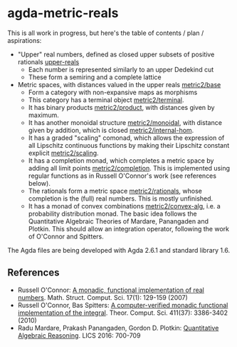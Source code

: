 # agda-metric-reals

This is all work in progress, but here's the table of contents / plan / aspirations:

- "Upper" real numbers, defined as closed upper subsets of positive rationals [upper-reals](upper-reals.agda)
  - Each number is represented similarly to an upper Dedekind cut
  - These form a semiring and a complete lattice
- Metric spaces, with distances valued in the upper reals [metric2/base](metric2/base.agda)
  - Form a category with non-expansive maps as morphisms
  - This category has a terminal object [metric2/terminal](metric2/terminal.agda).
  - It has binary products [metric2/product](metric2/product.agda), with distances given by maximum.
  - It has another monoidal structure [metric2/monoidal](metric2/monoidal.agda), with distance given by addition, which is closed [metric2/internal-hom](metric2/internal-hom.agda).
  - It has a graded "scaling" comonad, which allows the expression of all Lipschitz continuous functions by making their Lipschitz constant explicit [metric2/scaling](metric2/scaling.agda).
  - It has a completion monad, which completes a metric space by adding all limit points [metric2/completion](metric2/completion.agda). This is implemented using regular functions as in Russell O'Connor's work (see references below).
  - The rationals form a metric space [metric2/rationals](metric2/rationals.agda), whose completion is the (full) real numbers. This is mostly unfinished.
  - It has a monad of convex combinations [metric2/convex-alg](metric2/convex-alg.agda), i.e. a probability distribution monad. The basic idea follows the Quantitative Algebraic Theories of Mardare, Panangaden and Plotkin. This should allow an integration operator, following the work of O'Connor and Spitters.

The Agda files are being developed with Agda 2.6.1 and standard library 1.6.

## References

- Russell O'Connor: [A monadic, functional implementation of real numbers](https://arxiv.org/abs/cs/0605058). Math. Struct. Comput. Sci. 17(1): 129-159 (2007)
- Russell O'Connor, Bas Spitters: [A computer-verified monadic functional implementation of the integral](https://doi.org/10.1016/j.tcs.2010.05.031). Theor. Comput. Sci. 411(37): 3386-3402 (2010)
- Radu Mardare, Prakash Panangaden, Gordon D. Plotkin: [Quantitative Algebraic Reasoning](https://homepages.inf.ed.ac.uk/gdp/publications/Quantitative_Alg_Reasoning.pdf). LICS 2016: 700-709
